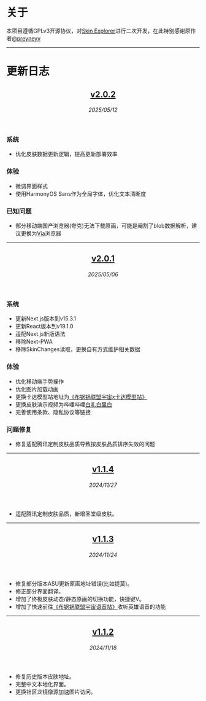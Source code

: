 # 关于
本项目遵循GPLv3开源协议，对[Skin Explorer](https://github.com/preyneyv/lol-skin-explorer)进行二次开发，在此特别感谢原作者[@preyneyv](https://github.com/preyneyv)

---

# 更新日志

<header>

## [v2.0.2](https://github.com/BuguoguoLoLCreator/lol-skin-explorer)

###### 2025/05/12

</header>

### 系统
- 优化皮肤数据更新逻辑，提高更新部署效率

### 体验
- 微调界面样式
- 使用HarmonyOS Sans作为全局字体，优化文本清晰度

### 已知问题
- 部分移动端国产浏览器(夸克)无法下载原画，可能是阉割了blob数据解析，建议更换为[Via](https://viayoo.com/zh-cn/)浏览器

---

<header>

## [v2.0.1](https://github.com/BuguoguoLoLCreator/lol-skin-explorer)

###### 2025/05/06

</header>

### 系统
- 更新Next.js版本到v15.3.1
- 更新React版本到v19.1.0
- 适配Next.js新版语法
- 移除Next-PWA
- 移除SkinChanges读取，更换自有方式维护相关数据

### 体验
- 优化移动端手势操作
- 优化图片加载动画
- 更换卡达模型站地址为[《布锅锅联盟宇宙x卡达模型站》](https://3d.buguoguo.cn)
- 更换皮肤演示视频为哔哩哔哩[白礼白里白](https://space.bilibili.com/9385598)
- 完善使用条款、隐私协议等链接

### 问题修复
- 修复适配腾讯定制皮肤品质导致按皮肤品质排序失效的问题

---

<header>

## [v1.1.4](https://github.com/BuguoguoLoLCreator/lol-skin-explorer/tree/NextJSv12)

###### 2024/11/27

</header>

- 适配腾讯定制皮肤品质，新增圣堂级皮肤。

---

<header>

## [v1.1.3](https://github.com/BuguoguoLoLCreator/lol-skin-explorer/tree/NextJSv12)

###### 2024/11/24

</header>

- 修复部分版本ASU更新原画地址错误(比如提莫)。
- 修正部分界面翻译。
- 增加了终极皮肤动态/静态原画的切换功能，快捷键V。
- 增加了快速前往[《布锅锅联盟宇宙语音站》](https://voice.buguoguo.cn)收听英雄语音的功能

---

<header>

## [v1.1.2](https://github.com/BuguoguoLoLCreator/lol-skin-explorer/tree/NextJSv12)

###### 2024/11/18

</header>

- 修复历史版本皮肤地址。
- 完整中文本地化界面。
- 更换社区龙镜像源加速图片访问。